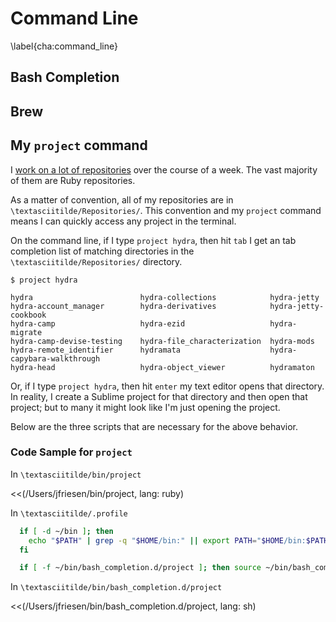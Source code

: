 # Command Line
\label{cha:command_line}

## Bash Completion

## Brew

## My `project` command

I [work on a lot of repositories](https://github.com/jeremyf) over the course of a week.
The vast majority of them are Ruby repositories.

As a matter of convention, all of my repositories are in `\textasciitilde/Repositories/`.
This convention and my `project` command means I can quickly access any project in the terminal.

On the command line, if I type `project hydra`, then hit `tab` I get an tab completion list of matching directories in the `\textasciitilde/Repositories/` directory.

```console
$ project hydra

hydra                        hydra-collections            hydra-jetty
hydra-account_manager        hydra-derivatives            hydra-jetty-cookbook
hydra-camp                   hydra-ezid                   hydra-migrate
hydra-camp-devise-testing    hydra-file_characterization  hydra-mods
hydra-remote_identifier      hydramata                    hydra-capybara-walkthrough
hydra-head                   hydra-object_viewer          hydramaton
```

Or, if I type `project hydra`, then hit `enter` my text editor opens that directory.
In reality, I create a Sublime project for that directory and then open that project; but to many it might look like I'm just opening the project.

Below are the three scripts that are necessary for the above behavior.

### Code Sample for `project`

In `\textasciitilde/bin/project`

<<(/Users/jfriesen/bin/project, lang: ruby)

In `\textasciitilde/.profile`

```sh
  if [ -d ~/bin ]; then
    echo "$PATH" | grep -q "$HOME/bin:" || export PATH="$HOME/bin:$PATH"
  fi

  if [ -f ~/bin/bash_completion.d/project ]; then source ~/bin/bash_completion.d/project; fi
```

In `\textasciitilde/bin/bash_completion.d/project`

<<(/Users/jfriesen/bin/bash_completion.d/project, lang: sh)
